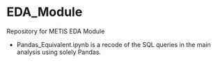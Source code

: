 # EDA_Module
Repository for METIS EDA Module

- Pandas_Equivalent.ipynb is a recode of the SQL queries in the main analysis using solely Pandas.

